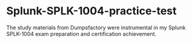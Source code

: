 # Splunk-SPLK-1004-practice-test
The study materials from Dumpsfactory were instrumental in my Splunk SPLK-1004 exam preparation and certification achievement.
